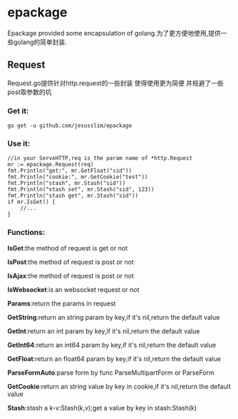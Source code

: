 # epackage
Epackage provided some encapsulation of golang.为了更方便地使用,提供一些golang的简单封装.

## Request

Request.go提供针对http.request的一些封装 使得使用更为简便 并规避了一些post取参数的坑

### Get it:

	go get -u github.com/jesusslim/epackage
	
### Use it:

	//in your ServeHTTP,req is the param name of *http.Request
	mr := epackage.Request(req)
	fmt.Println("get:", mr.GetFloat("sid"))
	fmt.Println("cookie:", mr.GetCookie("test"))
	fmt.Println("stash", mr.Stash("sid"))
	fmt.Println("stash set", mr.Stash("sid", 123))
	fmt.Println("stash get", mr.Stash("sid"))
	if mr.IsGet() {
		//...		
	}

### Functions:

<b>IsGet</b>:the method of request is get or not

<b>IsPost</b>:the method of request is post or not

<b>IsAjax</b>:the method of request is post or not

<b>IsWebsocket</b>:is an websocket request or not

<b>Params</b>:return the params in request

<b>GetString</b>:return an string param by key,if it's nil,return the default value

<b>GetInt</b>:return an int param by key,if it's nil,return the default value

<b>GetInt64</b>:return an int64 param by key,if it's nil,return the default value

<b>GetFloat</b>:return an float64 param by key,if it's nil,return the default value

<b>ParseFormAuto</b>:parse form by func ParseMultipartForm or ParseForm

<b>GetCookie</b>:return an string value by key in cookie,if it's nil,return the default value

<b>Stash</b>:stash a k-v:Stash(k,v);get a value by key in stash:Stash(k)
	